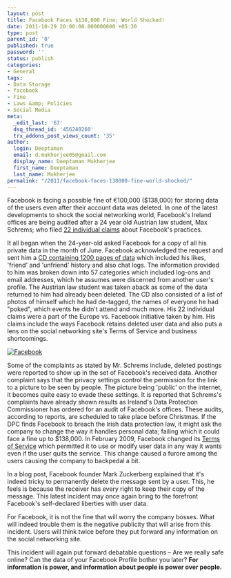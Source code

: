 ```yaml
---
layout: post
title: Facebook Faces $138,000 Fine; World Shocked!
date: 2011-10-29 20:00:08.000000000 +05:30
type: post
parent_id: '0'
published: true
password: ''
status: publish
categories:
- General
tags:
- Data Storage
- facebook
- Fine
- Laws &amp; Policies
- Social Media
meta:
  _edit_last: '67'
  dsq_thread_id: '456240260'
  trx_addons_post_views_count: '35'
author:
  login: Deeptaman
  email: d.mukherjee05@gmail.com
  display_name: Deeptaman Mukherjee
  first_name: Deeptaman
  last_name: Mukherjee
permalink: "/2011/facebook-faces-138000-fine-world-shocked/"
---
```

<p>Facebook is facing a possible fine of &euro;100,000 ($138,000) for storing data of the users even after their account data was deleted. In one of the latest developments to shock the social networking world, Facebook's Ireland offices are being audited after a 24 year old Austrian law student, Max Schrems; who filed <a href="http://www.theinquirer.net/inquirer/news/2119045/facebook-fines-audits-ireland">22 individual claims</a> about Facebook's practices. </p>
<p>It all began when the 24-year-old asked Facebook for a copy of all his private data in the month of June. Facebook acknowledged the request and sent him a <a href="http://www.guardian.co.uk/technology/2011/oct/20/facebook-fine-holding-data-deleted">CD containing 1200 pages of data</a> which included his likes, 'friend' and 'unfriend' history and also chat logs. The information provided to him was broken down into 57 categories which included log-ons and email addresses, which he assumes were discerned from another user's profile. The Austrian law student was taken aback as some of the data returned to him had already been deleted. The CD also consisted of a list of photos of himself which he had de-tagged, the names of everyone he had "poked", which events he didn't attend and much more. His 22 individual claims were a part of the Europe vs. Facebook initiative taken by him. His claims include the ways Facebook retains deleted user data and also puts a lens on the social networking site's Terms of Service and business shortcomings.</p>
<p><!--more--></p>
<p><a href="https://www.facebook.com/brajeshwar"><img src="/static/2011/10/facebook-message.jpg" alt="Facebook" /></a></p>
<p>Some of the complaints as stated by Mr. Schrems include, deleted postings were reported to show up in the set of Facebook's received data. Another complaint says that the privacy settings control the permission for the link to a picture to be seen by people. The picture being 'public' on the internet, it becomes quite easy to evade these settings. It is reported that Schrems's complaints have already shown results as Ireland's Data Protection Commissioner has ordered for an audit of Facebook's offices. These audits, according to reports, are scheduled to take place before Christmas. If the DPC finds Facebook to breach the Irish data protection law, it might ask the company to change the way it handles personal data; failing which it could face a fine up to $138,000. In February 2009, Facebook changed its <a href="https://www.facebook.com/terms.php">Terms of Service</a> which permitted it to use or modify user data in any way it wants even if the user quits the service. This change caused a furore among the users causing the company to backpedal a bit. </p>
<p>In a blog post, Facebook founder Mark Zuckerberg explained that it's indeed tricky to permanently delete the message sent by a user. This, he feels is because the receiver has every right to keep their copy of the message. This latest incident may once again bring to the forefront Facebook's self-declared liberties with user data.</p>
<p>For Facebook, it is not the fine that will worry the company bosses. What will indeed trouble them is the negative publicity that will arise from this incident. Users will think twice before they put forward any information on the social networking site. </p>
<p>This incident will again put forward debatable questions &#8211; Are we really safe online? Can the data of your Facebook Profile bother you later? <strong>For information is power, and information about people is power over people.</strong></p>
